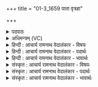 +++
title = "01-3_1659 पाता वृत्रहा"

+++
<details><summary>पदपाठः</summary>

पा꣡ता꣢। वृ꣣त्र꣢हा। वृ꣣त्र। हा꣢। सु꣣त꣢म्। आ। घ꣣। गमत्। न꣢। आ꣣रे꣢। अ꣣स्म꣢त्। नि। य꣣मते। शत꣡मू꣢तिः। श꣣त꣢म्। ऊ꣣तिः। १६५९।
</details>

<details><summary>अधिमन्त्रम् (VC)</summary>

- इन्द्रः
- मेधातिथिः काण्वः प्रियमेधश्चाङ्गिरसः
- गायत्री
- षड्जः
</details>

<details><summary>हिन्दी : आचार्य रामनाथ वेदालंकार - विषयः</summary>

अब जगदीश्वर का आह्वान करते हैं।
</details>

<details><summary>हिन्दी : आचार्य रामनाथ वेदालंकार - पदार्थः</summary>

पदार्थान्वयभाषाः -  (वृत्रहा)विघ्नों को दूर करनेवाला, (सुतम्)अभिषुत किये हुए श्रद्धा-भक्ति के रस को(पाता)पीनेवाला इन्द्र जगदीश्वर(घ)निश्चय ही(आ गमत्)हमारे पास आये।(अस्मत् आरे)हमसे दूर(न)न रहे।(शतमूतिः)अनन्त रक्षाओंवाला वह(नि यमते)हमें नियन्त्रणपूर्वक चलाये ॥३॥
</details>

<details><summary>हिन्दी : आचार्य रामनाथ वेदालंकार - भावार्थः</summary>

भावार्थभाषाः -  जगदीश्वर को अपने समीप अनुभव करके स्तोता जीव नियमपूर्वक ही जीवन बिताता है ॥३॥
</details>

<details><summary>संस्कृत : आचार्य रामनाथ वेदालंकार - विषयः</summary>

अथ जगदीश्वरमाह्वयति।
</details>

<details><summary>संस्कृत : आचार्य रामनाथ वेदालंकार - पदार्थः</summary>

पदार्थान्वयभाषाः -  (वृत्रहा)विघ्नहन्ता, (सुतम्)अभिषुतं श्रद्धाभक्तिरसम्(पाता)पानकर्ता इन्द्रो जगदीश्वरः(घ)नूनम्(आ गमत्)आगच्छतु।(अस्मत् आरे)अस्मत्तः दूरे(न)मा तिष्ठतु।(शतमूतिः)अनन्तरक्षः सः(नि यमते)अस्मान् नियच्छतु,नियन्त्रणपूर्वकं चालयतु ॥३॥
</details>

<details><summary>संस्कृत : आचार्य रामनाथ वेदालंकार - भावार्थः</summary>

भावार्थभाषाः -  जगदीश्वरं स्वसमीपेऽनुभूय स्तोता जीवो नियमपूर्वकमेव जीवनं यापयति ॥३॥
</details>